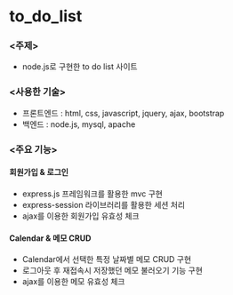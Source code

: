# to_do_list

### <주제>
- node.js로 구현한 to do list 사이트



### <사용한 기술>

- 프론트엔드 : html, css, javascript, jquery, ajax, bootstrap  
- 백엔드 : node.js, mysql, apache



### <주요 기능>

#### 회원가입 & 로그인  
  - express.js 프레임워크를 활용한 mvc 구현  
  - express-session 라이브러리를 활용한 세션 처리    
  - ajax를 이용한 회원가입 유효성 체크
  
#### Calendar & 메모 CRUD
  - Calendar에서 선택한 특정 날짜별 메모 CRUD 구현
  - 로그아웃 후 재접속시 저장했던 메모 불러오기 기능 구현
  - ajax를 이용한 메모 유효성 체크


